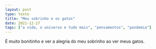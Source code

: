 ```yaml
---
layout: post
type: texto
title: "Meu sobrinho e os gatos"
date: 2021-12-27
tags: ["a vida, o universo e tudo mais", "pensamentos", "pandemia"]
---
```

É muito bonitinho e ver a alegria do meu sobrinho ao ver meus gatos.